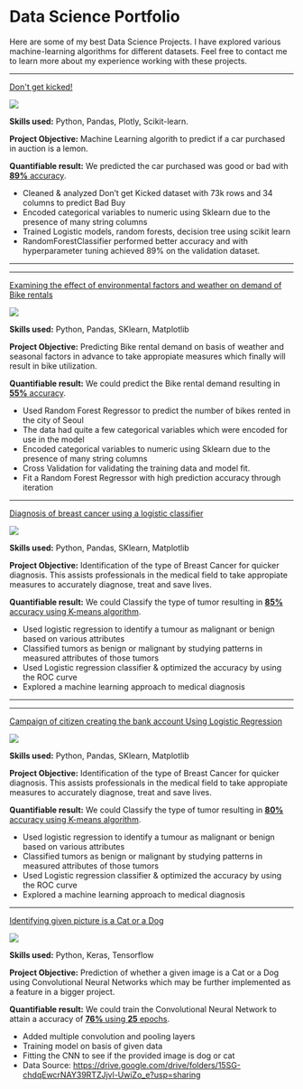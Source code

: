 # Data Science Portfolio

Here are some of my best Data Science Projects. I have explored various machine-learning algorithms for different datasets. Feel free to contact me to learn more about my experience working with these projects.

***

[Don't get kicked!](https://jovian.com/zthoufiqz55/dont-get-kicked)

<img src="images/seoul-bikes.jpeg?raw=true"/>

**Skills used:** Python, Pandas, Plotly, Scikit-learn.

**Project Objective:** Machine Learning algorith to predict if a car purchased in auction is a lemon.

**Quantifiable result:** We predicted the car purchased was good or bad with [**89%** accuracy](https://jovian.com/zthoufiqz55/dont-get-kicked).

- Cleaned & analyzed Don’t get Kicked dataset with 73k rows and 34 columns to predict Bad Buy
- Encoded categorical variables to numeric using Sklearn due to the presence of many string columns
- Trained Logistic models, random forests, decision tree using scikit learn
- RandomForestClassifier performed better accuracy and with hyperparameter tuning achieved 89% on the validation dataset.

***

***

[Examining the effect of environmental factors and weather on demand of Bike rentals](https://github.com/thoufiqz55/Linear_Regression/blob/main/Linear_regression_pr.ipynb)

<img src="images/seoul-bikes.jpeg?raw=true"/>

**Skills used:** Python, Pandas, SKlearn, Matplotlib

**Project Objective:** Predicting Bike rental demand on basis of weather and seasonal factors in advance to take appropiate measures which finally will result in bike utilization.

**Quantifiable result:** We could predict the Bike rental demand resulting in [**55%** accuracy](https://github.com/thoufiqz55/Linear_Regression/blob/main/Linear_regression_pr.ipynb).

- Used Random Forest Regressor to predict the number of bikes rented in the city of Seoul
- The data had quite a few categorical variables which were encoded for use in the model
- Encoded categorical variables to numeric using Sklearn due to the presence of many string columns
- Cross Validation for validating the training data and model fit.
- Fit a Random Forest Regressor with high prediction accuracy through iteration

***

[Diagnosis of breast cancer using a logistic classifier](https://github.com/thoufiqz55/KNN_NB/blob/main/KNN_project.ipynb)

<img src="images/breast-cancer.jpeg?raw=true"/>

**Skills used:** Python, Pandas, SKlearn, Matplotlib

**Project Objective:** Identification of the type of Breast Cancer for quicker diagnosis. This assists professionals in the medical field to take appropiate measures to accurately diagnose, treat and save lives. 

**Quantifiable result:** We could Classify the type of tumor resulting in [**85%** accuracy using K-means algorithm](https://github.com/thoufiqz55/KNN_NB/blob/main/KNN_project.ipynb).

- Used logistic regression to identify a tumour as malignant or benign based on various attributes
- Classified tumors as benign or malignant by studying patterns in measured attributes of those tumors
- Used Logistic regression classifier & optimized the accuracy by using the ROC curve
- Explored a machine learning approach to medical diagnosis

***
***

[Campaign of citizen creating the  bank account Using Logistic Regression](https://github.com/thoufiqz55/LogisticRegression/blob/main/Logistic_Regression_PR.ipynb)

<img src="images/bank image.jpeg?raw=true"/>

**Skills used:** Python, Pandas, SKlearn, Matplotlib

**Project Objective:** Identification of the type of Breast Cancer for quicker diagnosis. This assists professionals in the medical field to take appropiate measures to accurately diagnose, treat and save lives. 

**Quantifiable result:** We could Classify the type of tumor resulting in [**80%** accuracy using K-means algorithm](https://github.com/thoufiqz55/LogisticRegression/blob/main/Logistic_Regression_PR.ipynb).

- Used logistic regression to identify a tumour as malignant or benign based on various attributes
- Classified tumors as benign or malignant by studying patterns in measured attributes of those tumors
- Used Logistic regression classifier & optimized the accuracy by using the ROC curve
- Explored a machine learning approach to medical diagnosis

***

[Identifying given picture is a Cat or a Dog](https://github.com/thoufiqz55/Classification_of_cat_dog/blob/main/CNN.ipynb)

<img src="images/Dog-and-Cat.jpeg?raw=true"/>

**Skills used:** Python, Keras, Tensorflow

**Project Objective:** Prediction of whether a given image is a Cat or a Dog using Convolutional Neural Networks which may be further implemented as a feature in a bigger project.

**Quantifiable result:** We could train the Convolutional Neural Network to attain a accuracy of [**76%** using **25** epochs](https://github.com/thoufiqz55/Classification_of_cat_dog/blob/main/CNN.ipynb).

- Added multiple convolution and pooling layers
- Training model on basis of given data
- Fitting the CNN to see if the provided image is dog or cat
- Data Source: https://drive.google.com/drive/folders/15SG-chdqEwcrNAY39RTZJjvl-UwiZo_e?usp=sharing
